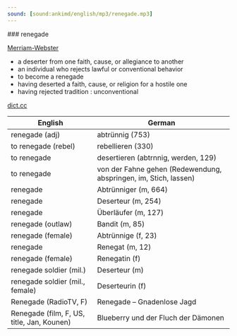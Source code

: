 ```yaml
---
sound: [sound:ankimd/english/mp3/renegade.mp3]
---
```


\### renegade

[Merriam-Webster](https://www.merriam-webster.com/dictionary/renegade)

- a deserter from one faith, cause, or allegiance to another
- an individual who rejects lawful or conventional behavior
- to become a renegade
- having deserted a faith, cause, or religion for a hostile one
- having rejected tradition : unconventional

[dict.cc](https://www.dict.cc/renegade)

| English        | German       |
| -------------- | ------------ |
| renegade (adj) | abtrünnig (753) |
| to renegade (rebel) | rebellieren (330) |
| to renegade | desertieren (abtrnnig, werden, 129) |
| to renegade | von der Fahne gehen (Redewendung, abspringen, im, Stich, lassen) |
| renegade | Abtrünniger (m, 664) |
| renegade | Deserteur (m, 254) |
| renegade | Überläufer (m, 127) |
| renegade (outlaw) | Bandit (m, 85) |
| renegade (female) | Abtrünnige (f, 23) |
| renegade | Renegat (m, 12) |
| renegade (female) | Renegatin (f) |
| renegade soldier (mil.) | Deserteur (m) |
| renegade soldier (mil., female) | Deserteurin (f) |
| Renegade (RadioTV, F) | Renegade – Gnadenlose Jagd |
| Renegade (film, F, US, title, Jan, Kounen) | Blueberry und der Fluch der Dämonen |
